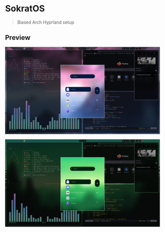 # SokratOS

>  Biased Arch Hyprland setup

## Preview

![preview1](docs/images/preview4.png)

![preview2](docs/images/preview3.png)


